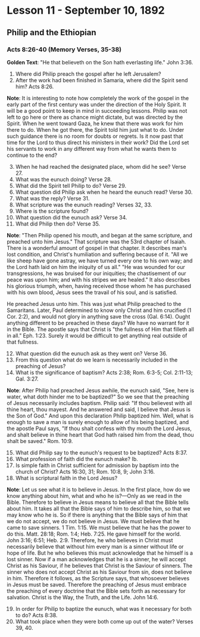 # Lesson 11 - September 10, 1892
## Philip and the Ethiopian
### Acts 8:26-40 (Memory Verses, 35-38)

**Golden Text**: "He that believeth on the Son hath everlasting life." John 3:36.

1. Where did Philip preach the gospel after he left Jerusalem?
2. After the work had been finished in Samaria, where did the Spirit send him? Acts 8:26.

**Note**: It is interesting to note how completely the work of the gospel in the early part of the first century was under the direction of the Holy Spirit. It will be a good point to keep in mind in succeeding lessons. Philip was not left to go here or there as chance might dictate, but was directed by the Spirit. When he went toward Gaza, he knew that there was work for him there to do. When he got there, the Spirit told him just what to do. Under such guidance there is no room for doubts or regrets. Is it now past that time for the Lord to thus direct his ministers in their work? Did the Lord set his servants to work in any different way from what he wants them to continue to the end?

3. When he had reached the designated place, whom did he see? Verse 27.
4. What was the eunuch doing? Verse 28.
5. What did the Spirit tell Philip to do? Verse 29.
6. What question did Philip ask when he heard the eunuch read? Verse 30.
7. What was the reply? Verse 31.
8. What scripture was the eunuch reading? Verses 32, 33.
9. Where is the scripture found?
10. What question did the eunuch ask? Verse 34.
11. What did Philip then do? Verse 35.

**Note**: "Then Philip opened his mouth, and began at the same scripture, and preached unto him Jesus." That scripture was the 53rd chapter of Isaiah. There is a wonderful amount of gospel in that chapter. It describes man's lost condition, and Christ's humiliation and suffering because of it. "All we like sheep have gone astray, we have turned every one to his own way; and the Lord hath laid on him the iniquity of us all." "He was wounded for our transgressions, he was bruised for our iniquities; the chastisement of our peace was upon him; and with his stripes we are healed." It also describes his glorious triumph, when, having received those whom he has purchased with his own blood, Jesus sees the travail of his soul, and is satisfied.

He preached Jesus unto him. This was just what Philip preached to the Samaritans. Later, Paul determined to know only Christ and him crucified (1 Cor. 2:2), and would not glory in anything save the cross (Gal. 6:14). Ought anything different to be preached in these days? We have no warrant for it in the Bible. The apostle says that Christ is "the fullness of Him that filleth all in all." Eph. 1:23. Surely it would be difficult to get anything real outside of that fullness.

12. What question did the eunuch ask as they went on? Verse 36.
13. From this question what do we learn is necessarily included in the preaching of Jesus?
14. What is the significance of baptism? Acts 2:38; Rom. 6:3-5; Col. 2:11-13; Gal. 3:27.

**Note**: After Philip had preached Jesus awhile, the eunuch said, "See, here is water, what doth hinder me to be baptized?" So we see that the preaching of Jesus necessarily includes baptism. Philip said: "If thou believest with all thine heart, thou mayest. And he answered and said, I believe that Jesus is the Son of God." And upon this declaration Philip baptized him. Well, what is enough to save a man is surely enough to allow of his being baptized, and the apostle Paul says, "If thou shalt confess with thy mouth the Lord Jesus, and shalt believe in thine heart that God hath raised him from the dead, thou shalt be saved." Rom. 10:9.

15. What did Philip say to the eunuch's request to be baptized? Acts 8:37.
16. What profession of faith did the eunuch make? Ib.
17. Is simple faith in Christ sufficient for admission by baptism into the church of Christ? Acts 16:30, 31; Rom. 10:8, 9; John 3:16.
18. What is scriptural faith in the Lord Jesus?

**Note**: Let us see what it is to believe in Jesus. In the first place, how do we know anything about him, what and who he is?—Only as we read in the Bible. Therefore to believe in Jesus means to believe all that the Bible tells about him. It takes all that the Bible says of him to describe him, so that we may know who he is. So if there is anything that the Bible says of him that we do not accept, we do not believe in Jesus. We must believe that he came to save sinners. 1 Tim. 1:15. We must believe that he has the power to do this. Matt. 28:18; Rom. 1:4; Heb. 7:25. He gave himself for the world. John 3:16; 6:51; Heb. 2:9. Therefore, he who believes in Christ must necessarily believe that without him every man is a sinner without life or hope of life. But he who believes this must acknowledge that he himself is a lost sinner. Now if a man acknowledges that he is a sinner, he will accept Christ as his Saviour, if he believes that Christ is the Saviour of sinners. The sinner who does not accept Christ as his Saviour from sin, does not believe in him. Therefore it follows, as the Scripture says, that whosoever believes in Jesus must be saved. Therefore the preaching of Jesus must embrace the preaching of every doctrine that the Bible sets forth as necessary for salvation. Christ is the Way, the Truth, and the Life. John 14:6.

19. In order for Philip to baptize the eunuch, what was it necessary for both to do? Acts 8:38.
20. What took place when they were both come up out of the water? Verses 39, 40.